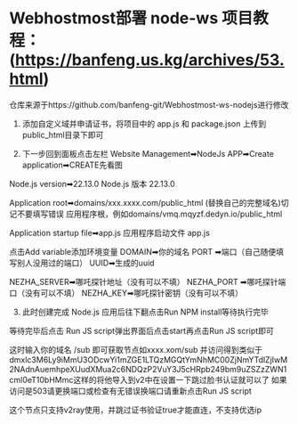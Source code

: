 # Webhostmost部署 node-ws 项目教程： (https://banfeng.us.kg/archives/53.html)
仓库来源于https://github.com/banfeng-git/Webhostmost-ws-nodejs进行修改

1. 添加自定义域并申请证书，将项目中的 app.js 和 package.json 上传到public_html目录下即可

2. 下一步回到面板点击左栏 Website Management➡NodeJs APP➡Create application➡CREATE先看图

Node.js version➡22.13.0
Node.js 版本 22.13.0

Application root➡domains/xxx.xxxx.com/public_html (替换自己的完整域名)切记不要填写错误
应用程序根，例如domains/vmq.mqyzf.dedyn.io/public_html

Application startup file➡app.js
应用程序启动文件 app.js

点击Add variable添加环境变量
DOMAIN➡你的域名
PORT ➡端口（自己随便填写别人没用过的端口）
UUID➡生成的uuid

NEZHA_SERVER➡哪吒探针地址（没有可以不填）
NEZHA_PORT ➡哪吒探针端口（没有可以不填）
NEZHA_KEY➡哪吒探针密钥（没有可以不填）

3. 此时创建完成 Node.js 应用后往下翻点击Run NPM install等待执行完毕

等待完毕后点击 Run JS script弹出界面后点击start再点击Run JS script即可

这时输入你的域名 /sub 即可获取节点如xxxx.xom/sub 并访问得到类似于dmxlc3M6Ly9iMmU3ODcwYi1mZGE1LTQzMGQtYmNhMC00ZjNmYTdlZjIwM2NAdnAuemhpeXUudXMua2c6NDQzP2VuY3J5cHRpb249bm9uZSZzZWN1cml0eT10bHMmc这样的将他导入到v2中在设置一下跳过脸书认证就可以了
如果访问是503请更换端口或检查有无错误换端口请重新点击Run JS script

这个节点只支持v2ray使用，并跳过证书验证true才能直连，不支持优选ip
